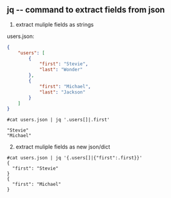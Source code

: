 jq -- command to extract fields from json
---

1. extract muliple fields as strings

users.json:
```json
{
    "users": [
        {
            "first": "Stevie",
            "last": "Wonder"
        },
        {
            "first": "Michael",
            "last": "Jackson"
        }
    ]
}
```

```shell
#cat users.json | jq '.users[]|.first'

"Stevie"
"Michael"
```


2. extract muliple fields as new json/dict
```shell
#cat users.json | jq '{.users[]|{"first":.first}}'
{
  "first": "Stevie"
}
{
  "first": "Michael"
}
```